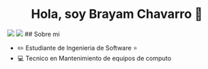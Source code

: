 <div align="center">
<h1 align="center">Hola, soy Brayam Chavarro 👋</h1>
</div>
<img src="https://i.imgur.com/1cxXnd7.jpeg">
<img src="https://img.shields.io/badge/JAVA%E2%9A%99%EF%B8%8F-red?style=flat">
## Sobre mi

- ✏️ Estudiante de Ingenieria de Software ⭐ 
- 💻 Tecnico en Mantenimiento de equipos de computo
